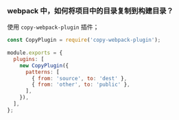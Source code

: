 ### webpack 中，如何将项目中的目录复制到构建目录？

使用 `copy-webpack-plugin` 插件；

```js
const CopyPlugin = require('copy-webpack-plugin');
 
module.exports = {
  plugins: [
    new CopyPlugin({
      patterns: [
        { from: 'source', to: 'dest' },
        { from: 'other', to: 'public' },
      ],
    }),
  ],
};
```